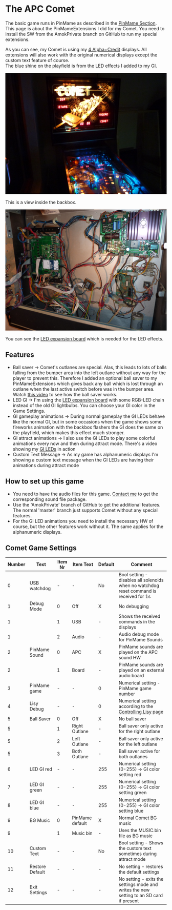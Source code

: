 # The APC Comet

The basic game runs in PinMame as described in the [PinMame Section](https://github.com/AmokSolderer/APC/blob/master/DOC/PinMame.md).  
This page is about the PinMameExtensions I did for my Comet. You need to install the SW from the AmokPrivate branch on GitHub to run my special extensions. 

As you can see, my Comet is using my [4 Alpha+Credit](https://github.com/AmokSolderer/APC/blob/master/DOC/Sys7Alpha.md) displays. All extensions will also work with the original numerical displays except the custom text feature of course.  
The blue shine on the playfield is from the LED effects I added to my GI.

![APC Comet](https://github.com/AmokSolderer/APC/blob/V00.31/DOC/PICS/Comet.jpg)

This is a view inside the backbox.

![APC open Comet](https://github.com/AmokSolderer/APC/blob/V00.31/DOC/PICS/CometLED.jpg)

You can see the [LED expansion board](https://github.com/AmokSolderer/APC/blob/master/DOC/LEDexpBoard.md) which is needed for the LED effects.

## Features

* Ball saver -> Comet's outlanes are special. Alas, this leads to lots of balls falling from the bumper area into the left outlane without any way for the player to prevent this. Therefore I added an optional ball saver to my PinMameExtensions which gives back any ball which is lost through an outlane when the last active switch before was in the bumper area.  
Watch [this video](https://youtu.be/JbgMa_pn0Lo) to see how the ball saver works.
* LED GI -> I'm using the [LED expansion board](https://github.com/AmokSolderer/APC/blob/master/DOC/LEDexpBoard.md) with some RGB-LED chain instead of the old GI lightbulbs. You can choose your GI color in the Game Settings.
* GI gameplay animations -> During normal gameplay the GI LEDs behave like the normal GI, but in some occasions when the game shows some fireworks animation with the backbox flashers the GI does the same on the playfield, which makes this effect much stronger.
* GI attract animations -> I also use the GI LEDs to play some colorful animations every now and then during attract mode. There's a video showing my [GI LEDs](https://youtu.be/kLWVUdhSwfo) in action
* Custom Text Message -> As my game has alphanumeric displays I'm showing a custom text message when the GI LEDs are having their animations during attract mode

## How to set up this game

* You need to have the audio files for this game. [Contact me](https://github.com/AmokSolderer/APC/tree/master#feedback) to get the corresponding sound file package.
* Use the 'AmokPrivate' branch of GitHub to get the additional features. The normal 'master' branch just supports Comet without any special features.
* For the GI LED animations you need to install the necessary HW of course, but the other features work without it. The same applies for the alphanumeric displays.

## Comet Game Settings

| Number | Text  | Item Nr | Item Text | Default | Comment |
|--|--|--|--|--|--|
| 0 | USB watchdog | - | - | No | Bool setting - disables all solenoids when no watchdog reset command is received for 1s |
| 1 | Debug Mode | 0 | Off | X | No debugging |
| 1 |  | 1 | USB | - | Shows the received commands in the displays |
| 1 |  | 2 | Audio | - | Audio debug mode for PinMame Sounds |
| 2 | PinMame Sound | 0 | APC | X | PinMame sounds are played on the APC sound HW |
| 2 | | 1 | Board | - | PinMame sounds are played on an external audio board |
| 3 | PinMame game | - | - | 0 | Numerical setting - PinMame game number |
| 4 | Lisy Debug | - | - | 0 | Numerical setting according to the [Controlling Lisy](https://github.com/AmokSolderer/APC/blob/master/DOC/LisyDebug.md) page |
| 5 | Ball Saver | 0 | Off | X | No ball saver |
| 5 |  | 1 | Right Outlane | - | Ball saver only active for the right outlane |
| 5 |  | 2 | Left Outlane | - | Ball saver only active for the left outlane |
| 5 |  | 3 | Both Outlane | - | Ball saver active for both outlanes |
| 6 | LED GI red | - | - | 255 | Numerical setting (0-255) -> GI color setting red |
| 7 | LED GI green | - | - | 255 | Numerical setting (0-255) -> GI color setting green |
| 8 | LED GI blue | - | - | 255 | Numerical setting (0-255) -> GI color setting blue |
| 9 | BG Music | 0 | PinMame default | X | Normal Comet BG music |
| 9 |  | 1 | Music bin | - | Uses the MUSIC.bin file as BG music |
| 10 | Custom Text | - | - | No | Bool setting - Shows the custom text sometimes during attract mode |
| 11 | Restore Default | - | - | - | No setting - restores the default settings |
| 12 | Exit Settings | - | - | - | No setting - exits the settings mode and writes the new setting to an SD card if present |
